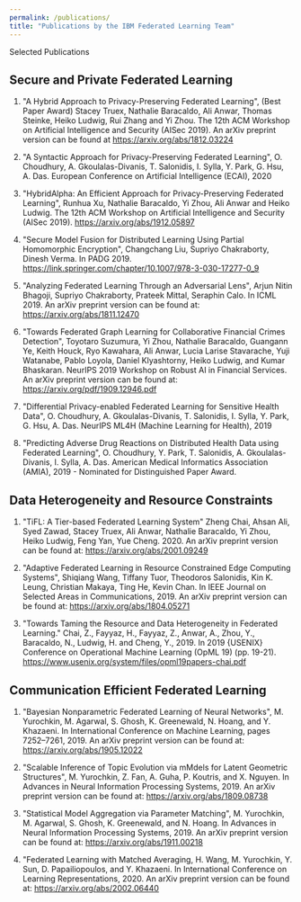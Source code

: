 ```yaml
---
permalink: /publications/
title: "Publications by the IBM Federated Learning Team"
---
```


Selected Publications

## Secure and Private Federated Learning

1. "A Hybrid Approach to Privacy-Preserving Federated Learning", (Best Paper Award) Stacey Truex, Nathalie Baracaldo, Ali Anwar, Thomas Steinke, Heiko Ludwig, Rui Zhang and Yi Zhou. The 12th ACM Workshop on Artificial Intelligence and Security (AISec 2019). An arXiv preprint version can be found at <https://arxiv.org/abs/1812.03224>

2. "A Syntactic Approach for Privacy-Preserving Federated Learning", O. Choudhury, A. Gkoulalas-Divanis, T. Salonidis, I. Sylla, Y. Park, G. Hsu, A. Das. European Conference on Artificial Intelligence (ECAI), 2020

3. "HybridAlpha: An Efficient Approach for Privacy-Preserving Federated Learning", Runhua Xu, Nathalie Baracaldo, Yi Zhou, Ali Anwar and Heiko Ludwig. The 12th ACM Workshop on Artificial Intelligence and Security (AISec 2019). <https://arxiv.org/abs/1912.05897>

4. "Secure Model Fusion for Distributed Learning Using Partial Homomorphic Encryption", Changchang Liu, Supriyo Chakraborty, Dinesh Verma.
In PADG 2019. <https://link.springer.com/chapter/10.1007/978-3-030-17277-0_9>

5. "Analyzing Federated Learning Through an Adversarial Lens", Arjun Nitin Bhagoji, Supriyo Chakraborty, Prateek Mittal, Seraphin Calo. In ICML 2019. An arXiv preprint version can be found at: <https://arxiv.org/abs/1811.12470>

6. "Towards Federated Graph Learning for Collaborative Financial Crimes Detection", Toyotaro Suzumura, Yi Zhou, Nathalie Baracaldo, Guangann Ye, Keith Houck, Ryo Kawahara, Ali Anwar, Lucia Larise Stavarache, Yuji Watanabe, Pablo Loyola, Daniel Klyashtorny, Heiko Ludwig, and Kumar Bhaskaran. NeurIPS 2019 Workshop on Robust  AI in Financial Services. An arXiv preprint version can be found at: <https://arxiv.org/pdf/1909.12946.pdf>  

7. "Differential Privacy-enabled Federated Learning for Sensitive Health Data", O. Choudhury, A. Gkoulalas-Divanis, T. Salonidis, I. Sylla, Y. Park, G. Hsu, A. Das. NeurIPS ML4H (Machine Learning for Health), 2019

8. "Predicting Adverse Drug Reactions on Distributed Health Data using Federated Learning", O. Choudhury, Y. Park, T. Salonidis, A. Gkoulalas-Divanis, I. Sylla, A. Das. American Medical Informatics Association (AMIA), 2019 - Nominated for Distinguished Paper Award.

    
## Data Heterogeneity and Resource Constraints

1. "TiFL: A Tier-based Federated Learning System" Zheng Chai, Ahsan Ali, Syed Zawad, Stacey Truex, Ali Anwar, Nathalie Baracaldo, Yi Zhou, Heiko Ludwig, Feng Yan, Yue Cheng. 2020. An arXiv preprint version can be found at: <https://arxiv.org/abs/2001.09249>

2. "Adaptive Federated Learning in Resource Constrained Edge Computing Systems", Shiqiang Wang, Tiffany Tuor, Theodoros Salonidis, Kin K. Leung, Christian Makaya, Ting He, Kevin Chan.
In IEEE Journal on Selected Areas in Communications, 2019. An arXiv preprint version can be found at: <https://arxiv.org/abs/1804.05271>

3. "Towards Taming the Resource and Data Heterogeneity in Federated Learning." Chai, Z., Fayyaz, H., Fayyaz, Z., Anwar, A., Zhou, Y., Baracaldo, N., Ludwig, H. and Cheng, Y., 2019. In 2019 {USENIX} Conference on Operational Machine Learning (OpML 19) (pp. 19-21). <https://www.usenix.org/system/files/opml19papers-chai.pdf>

## Communication Efficient Federated Learning

1. "Bayesian Nonparametric Federated Learning of Neural Networks", M. Yurochkin, M. Agarwal, S. Ghosh, K. Greenewald, N. Hoang, and Y. Khazaeni. In International Conference on Machine Learning, pages 7252–7261, 2019. An arXiv preprint version can be found at: <https://arxiv.org/abs/1905.12022>
     
2. "Scalable Inference of Topic Evolution via mMdels for Latent Geometric Structures", M. Yurochkin, Z. Fan, A. Guha, P. Koutris, and X. Nguyen. In Advances in Neural Information Processing Systems, 2019. An arXiv preprint version can be found at: <https://arxiv.org/abs/1809.08738>

3. "Statistical Model Aggregation via Parameter Matching", M. Yurochkin, M. Agarwal, S. Ghosh, K. Greenewald, and N. Hoang.  In Advances in Neural Information Processing Systems, 2019. An arXiv preprint version can be found at: <https://arxiv.org/abs/1911.00218>

4. "Federated Learning with Matched Averaging, H. Wang, M. Yurochkin, Y. Sun, D. Papailiopoulos, and Y. Khazaeni. In International Conference on Learning Representations, 2020. An arXiv preprint version can be found at: <https://arxiv.org/abs/2002.06440>

